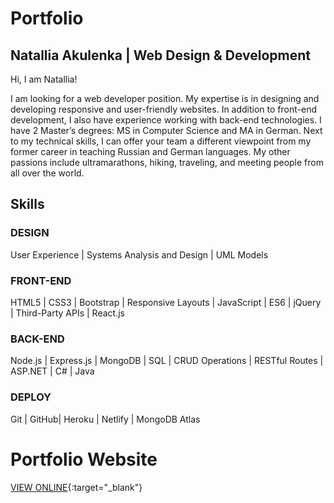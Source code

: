 # Portfolio
## Natallia Akulenka | Web Design & Development

Hi, I am Natallia! 

I am looking for a web developer position. My expertise is in designing and developing responsive and user-friendly websites. 
In addition to front-end development, I also have experience working with back-end technologies. 
I have 2 Master’s degrees: MS in Computer Science and MA in German. 
Next to my technical skills, I can offer your team a different viewpoint from my former career in teaching Russian and German languages.
My other passions include ultramarathons, hiking, traveling, and meeting people from all over the world.

## Skills
### DESIGN
User Experience | Systems Analysis and Design | UML Models

### FRONT-END
HTML5 | CSS3 | Bootstrap | Responsive Layouts | JavaScript |
ES6 | jQuery | Third-Party APIs | React.js

### BACK-END
Node.js | Express.js | MongoDB | SQL | CRUD Operations |
RESTful Routes | ASP.NET | C# | Java

### DEPLOY
Git | GitHub| Heroku | Netlify | MongoDB Atlas

# Portfolio Website
[VIEW ONLINE](https://natalliaa.github.io/){:target="_blank"}
